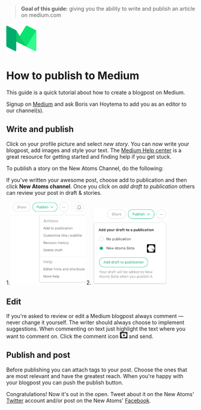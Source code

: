 > **Goal of this guide:** giving you the ability to write and publish an article on medium.com

<img src="../images/medium-logo.png" width="80">

# How to publish to Medium

This guide is a quick tutorial about how to create a blogpost on Medium.

Signup on [Medium](https://medium.com/) and ask Boris van Hoytema to add you as an editor to our channel(s).

## Write and publish

Click on your profile picture and select _new story_. You can now write your blogpost, add images and style your text. The [Medium Help center](https://help.medium.com/hc/en-us) is a great resource for getting started and finding help if you get stuck.

To publish a story on the New Atoms Channel, do the following:

If you've written your awesome post, choose add to publication and then click **New Atoms channel**. Once you click on _add draft to publication_ others can review your post in draft & stories.

1.<img src="../images/medium-add-to-publication.png" width="200"> 2.  <img src="../images/medium-add-draft.png" width="200">

## Edit

If you're asked to review or edit a Medium blogpost always comment —never change it yourself. The writer should always choose to implement suggestions. When commenting on text just highlight the text where you want to comment on. Click the comment icon <img src="../images/medium-review-icon.png" width="20"> and send.

## Publish and post

Before publishing you can attach tags to your post. Choose the ones that are most relevant and have the greatest reach. When you're happy with your blogpost you can push the publish button.

Congratulations! Now it's out in the open. Tweet about it on the New Atoms' [Twitter](https://twitter.com/NewAtoms) account and/or post on the New Atoms' [Facebook](https://www.facebook.com/newatoms/).
